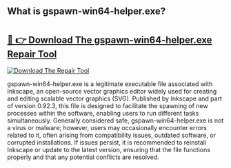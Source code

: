 ## What is gspawn-win64-helper.exe? 

# <h2><a href="https://exedetect.com/download.php?gspawn-win64-helper.exe">🔗 👉 Download The gspawn-win64-helper.exe Repair Tool</a></h2>

[![Download The Repair Tool](https://exedetect.com/download-button.jpg)](https://exedetect.com/download.php?gspawn-win64-helper.exe)

gspawn-win64-helper.exe is a legitimate executable file associated with Inkscape, an open-source vector graphics editor widely used for creating and editing scalable vector graphics (SVG). Published by Inkscape and part of version 0.92.3, this file is designed to facilitate the spawning of new processes within the software, enabling users to run different tasks simultaneously. Generally considered safe, gspawn-win64-helper.exe is not a virus or malware; however, users may occasionally encounter errors related to it, often arising from compatibility issues, outdated software, or corrupted installations. If issues persist, it is recommended to reinstall Inkscape or update to the latest version, ensuring that the file functions properly and that any potential conflicts are resolved.